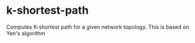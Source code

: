 # k-shortest-path
Computes K-shortest path for a given network topology. This is based on Yen's algorithm
